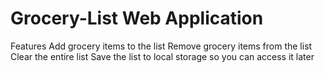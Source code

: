 # Grocery-List Web Application
Features
Add grocery items to the list
Remove grocery items from the list
Clear the entire list
Save the list to local storage so you can access it later

